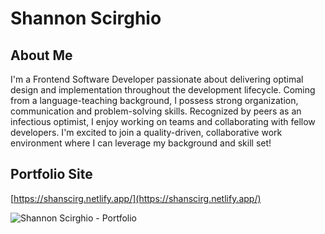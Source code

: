 # Shannon Scirghio

## About Me
I'm a Frontend Software Developer passionate about delivering optimal design and implementation throughout the development lifecycle. Coming from a language-teaching background, I possess strong organization, communication and problem-solving skills. Recognized by peers as an infectious optimist, I enjoy working on teams and collaborating with fellow developers. I'm excited to join a quality-driven, collaborative work environment where I can leverage my background and skill set!

## Portfolio Site
[https://shanscirg.netlify.app/](https://shanscirg.netlify.app/)

![Shannon Scirghio - Portfolio](/public/portfolioSS.png)
